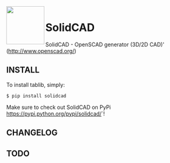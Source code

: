 <img align="left" width="100" height="100" src="docs/logo_solidcad_web.png"> 

# SolidCAD
SolidCAD - OpenSCAD generator (3D/2D CAD)' (http://www.openscad.org/)

## INSTALL

To install tablib, simply:

```
$ pip install solidcad
```

Make sure to check out SolidCAD on PyPi <https://pypi.python.org/pypi/solidcad/>`!

## CHANGELOG

## TODO